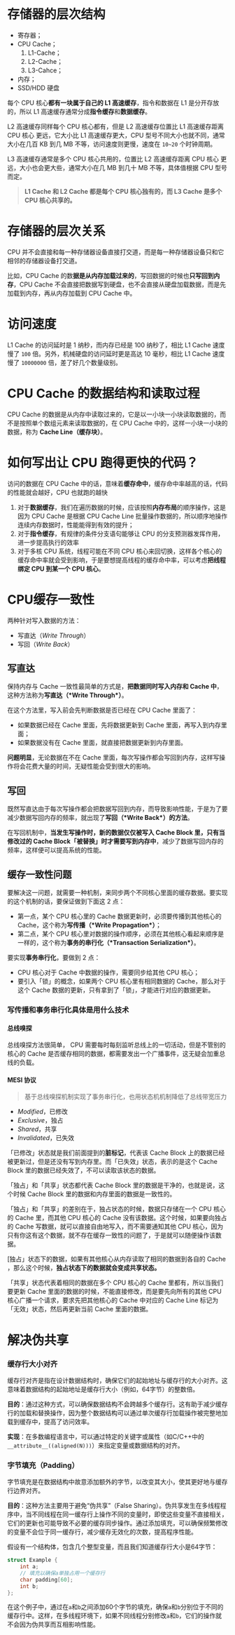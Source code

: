 

# 存储器的层次结构



- 寄存器；
- CPU Cache；
	1. L1-Cache；
	2. L2-Cache；
	3. L3-Cahce；
- 内存；
- SSD/HDD 硬盘



每个 CPU 核心**都有一块属于自己的 L1 高速缓存**，指令和数据在 L1 是分开存放的，所以 L1 高速缓存通常分成**指令缓存**和**数据缓存**。

L2 高速缓存同样每个 CPU 核心都有，但是 L2 高速缓存位置比 L1 高速缓存距离 CPU 核心 更远，它大小比 L1 高速缓存更大，CPU 型号不同大小也就不同，通常大小在几百 KB 到几 MB 不等，访问速度则更慢，速度在 `10~20` 个时钟周期。

L3 高速缓存通常是多个 CPU 核心共用的，位置比 L2 高速缓存距离 CPU 核心 更远，大小也会更大些，通常大小在几 MB 到几十 MB 不等，具体值根据 CPU 型号而定。



> **L1 Cache 和 L2 Cache 都是每个 CPU 核心独有的，而 L3 Cache 是多个 CPU 核心共享的。**



# 存储器的层次关系

CPU 并不会直接和每一种存储器设备直接打交道，而是每一种存储器设备只和它相邻的存储器设备打交道。

比如，CPU Cache 的数**据是从内存加载过来的**，写回数据的时候也**只写回到内存**，CPU Cache 不会直接把数据写到硬盘，也不会直接从硬盘加载数据，而是先加载到内存，再从内存加载到 CPU Cache 中。





# 访问速度

L1 Cache 的访问延时是 1 纳秒，而内存已经是 100 纳秒了，相比 L1 Cache 速度慢了 `100` 倍。另外，机械硬盘的访问延时更是高达 10 毫秒，相比 L1 Cache 速度慢了 `10000000` 倍，差了好几个数量级别。



# CPU Cache 的数据结构和读取过程

CPU Cache 的数据是从内存中读取过来的，它是以一小块一小块读取数据的，而不是按照单个数组元素来读取数据的，在 CPU Cache 中的，这样一小块一小块的数据，称为 **Cache Line（缓存块）**。





# 如何写出让 CPU 跑得更快的代码？

访问的数据在 CPU Cache 中的话，意味着**缓存命中**，缓存命中率越高的话，代码的性能就会越好，CPU 也就跑的越快



1. 对于**数据缓存**，我们在遍历数据的时候，应该按照**内存布局**的顺序操作，这是因为 CPU Cache 是根据 CPU Cache Line 批量操作数据的，所以顺序地操作连续内存数据时，性能能得到有效的提升；
2. 对于**指令缓存**，有规律的条件分支语句能够让 CPU 的分支预测器发挥作用，进一步提高执行的效率
3. 对于多核 CPU 系统，线程可能在不同 CPU 核心来回切换，这样各个核心的缓存命中率就会受到影响，于是要想提高线程的缓存命中率，可以考虑**把线程绑定 CPU 到某一个 CPU 核心**。





# CPU缓存一致性

两种针对写入数据的方法：

- 写直达（*Write Through*）
- 写回（*Write Back*）



## 写直达

保持内存与 Cache 一致性最简单的方式是，**把数据同时写入内存和 Cache 中**，这种方法称为**写直达（\*Write Through\*）**。



在这个方法里，写入前会先判断数据是否已经在 CPU Cache 里面了：

- 如果数据已经在 Cache 里面，先将数据更新到 Cache 里面，再写入到内存里面；
- 如果数据没有在 Cache 里面，就直接把数据更新到内存里面。

**问题明显**，无论数据在不在 Cache 里面，每次写操作都会写回到内存，这样写操作将会花费大量的时间，无疑性能会受到很大的影响。



## 写回

既然写直达由于每次写操作都会把数据写回到内存，而导致影响性能，于是为了要减少数据写回内存的频率，就出现了**写回（\*Write Back\*）的方法**。

在写回机制中，**当发生写操作时，新的数据仅仅被写入 Cache Block 里，只有当修改过的 Cache Block「被替换」时才需要写到内存中**，减少了数据写回内存的频率，这样便可以提高系统的性能。





## 缓存一致性问题

要解决这一问题，就需要一种机制，来同步两个不同核心里面的缓存数据。要实现的这个机制的话，要保证做到下面这 2 点：

- 第一点，某个 CPU 核心里的 Cache 数据更新时，必须要传播到其他核心的 Cache，这个称为**写传播（\*Write Propagation\*）**；
- 第二点，某个 CPU 核心里对数据的操作顺序，必须在其他核心看起来顺序是一样的，这个称为**事务的串行化（\*Transaction Serialization\*）**。



要实现**事务串行化**，要做到 2 点：

- CPU 核心对于 Cache 中数据的操作，需要同步给其他 CPU 核心；
- 要引入「锁」的概念，如果两个 CPU 核心里有相同数据的 Cache，那么对于这个 Cache 数据的更新，只有拿到了「锁」，才能进行对应的数据更新。



### 写传播和事务串行化具体是用什么技术

#### 总线嗅探

总线嗅探方法很简单， CPU 需要每时每刻监听总线上的一切活动，但是不管别的核心的 Cache 是否缓存相同的数据，都需要发出一个广播事件，这无疑会加重总线的负载。

#### MESI 协议

> 基于总线嗅探机制实现了事务串行化，也用状态机机制降低了总线带宽压力

- *Modified*，已修改
- *Exclusive*，独占
- *Shared*，共享
- *Invalidated*，已失效



「已修改」状态就是我们前面提到的**脏标记**，代表该 Cache Block 上的数据已经被更新过，但是还没有写到内存里。而「已失效」状态，表示的是这个 Cache Block 里的数据已经失效了，不可以读取该状态的数据。

「独占」和「共享」状态都代表 Cache Block 里的数据是干净的，也就是说，这个时候 Cache Block 里的数据和内存里面的数据是一致性的。

「独占」和「共享」的差别在于，独占状态的时候，数据只存储在一个 CPU 核心的 Cache 里，而其他 CPU 核心的 Cache 没有该数据。这个时候，如果要向独占的 Cache 写数据，就可以直接自由地写入，而不需要通知其他 CPU 核心，因为只有你这有这个数据，就不存在缓存一致性的问题了，于是就可以随便操作该数据。

[独占」状态下的数据，如果有其他核心从内存读取了相同的数据到各自的 Cache ，那么这个时候，**独占状态下的数据就会变成共享状态。**

「共享」状态代表着相同的数据在多个 CPU 核心的 Cache 里都有，所以当我们要更新 Cache 里面的数据的时候，不能直接修改，而是要先向所有的其他 CPU 核心广播一个请求，要求先把其他核心的 Cache 中对应的 Cache Line 标记为「无效」状态，然后再更新当前 Cache 里面的数据。





# 解决伪共享

### 缓存行大小对齐

缓存行对齐是指在设计数据结构时，确保它们的起始地址与缓存行的大小对齐。这意味着数据结构的起始地址是缓存行大小（例如，64字节）的整数倍。

**目的**：通过这种方式，可以确保数据结构不会跨越多个缓存行。这有助于减少缓存行的加载和替换操作，因为整个数据结构可以通过单次缓存行加载操作被完整地加载到缓存中，提高了访问效率。

**实现**：在多数编程语言中，可以通过特定的关键字或属性（如C/C++中的`__attribute__((aligned(N)))`）来指定变量或数据结构的对齐。

### 字节填充（Padding）

字节填充是在数据结构中故意添加额外的字节，以改变其大小，使其更好地与缓存行边界对齐。

**目的**：这种方法主要用于避免“伪共享”（False Sharing）。伪共享发生在多线程程序中，当不同线程在同一缓存行上操作不同的变量时，即使这些变量不直接相关，它们的更新也可能导致不必要的缓存同步操作。通过添加填充，可以确保频繁修改的变量不会位于同一缓存行，减少缓存无效化的次数，提高程序性能。



假设有一个结构体，包含几个整型变量，而且我们知道缓存行大小是64字节：

```c
struct Example {
    int a;
    // 填充以确保a单独占用一个缓存行
    char padding[60];
    int b;
};
```

在这个例子中，通过在`a`和`b`之间添加60个字节的填充，确保`a`和`b`分别位于不同的缓存行中。这样，在多线程环境下，如果不同线程分别修改`a`和`b`，它们的操作就不会因为伪共享而互相影响性能。
